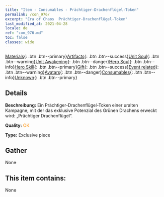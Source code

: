 ```yaml
---
title: "Item - Consumables - Prächtiger-Drachenflügel-Token"
permalink: /con_976/
excerpt: "Era of Chaos  Prächtiger-Drachenflügel-Token"
last_modified_at: 2021-04-28
locale: de
ref: "con_976.md"
toc: false
classes: wide
---
```

 [Materials](/ItemsDE/){: .btn .btn--primary}[Artifacts](/ItemsDE/Artifacts/){: .btn .btn--success}[Unit Soul](/ItemsDE/UnitSoul/){: .btn .btn--warning}[Unit Awakening](/ItemsDE/UnitAwakening/){: .btn .btn--danger}[Hero Soul](/ItemsDE/HeroSoul/){: .btn .btn--info}[Hero Skill](/ItemsDE/HeroSkill/){: .btn .btn--primary}[Gift](/ItemsDE/Gift/){: .btn .btn--success}[Event related](/ItemsDE/Events/){: .btn .btn--warning}[Avatars](/ItemsDE/Avatars/){: .btn .btn--danger}[Consumables](/ItemsDE/Consumables/){: .btn .btn--info}[Unknown](/ItemsDE/Unknown/){: .btn .btn--primary}

## Details
 **Beschreibung:** Ein Prächtiger-Drachenflügel-Token einer uralten Kampagne, mit der das exklusive Potenzial des Grünen Drachens erweckt wird: „Prächtiger Drachenflügel“.

 **Quality:** <span style="color: #FF8C00">OK</span>

 **Type:** Exclusive piece

## Gather

  None

## This item contains:

  None

